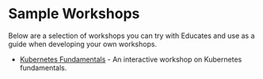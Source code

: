 Sample Workshops
================

Below are a selection of workshops you can try with Educates and use as a guide when developing your own workshops.

* [Kubernetes Fundamentals](https://github.com/educates/lab-k8s-fundamentals) - An interactive workshop on Kubernetes fundamentals.
